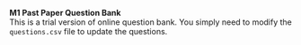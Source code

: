 **M1 Past Paper Question Bank**  
This is a trial version of online question bank. You simply need to modify the `questions.csv` file to update the questions. 
